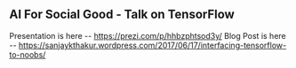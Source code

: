 ## AI For Social Good - Talk on TensorFlow
Presentation is here -- https://prezi.com/p/hhbzphtsod3y/
Blog Post is here -- https://sanjaykthakur.wordpress.com/2017/06/17/interfacing-tensorflow-to-noobs/